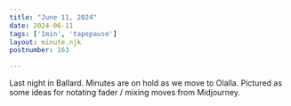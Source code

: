 ```yaml
---
title: "June 11, 2024"
date: 2024-06-11
tags: ['1min', 'tapepause']
layout: minute.njk
postnumber: 163

---
```


Last night in Ballard. Minutes are on hold as we move to Olalla. Pictured as some ideas for notating fader / mixing moves from Midjourney.